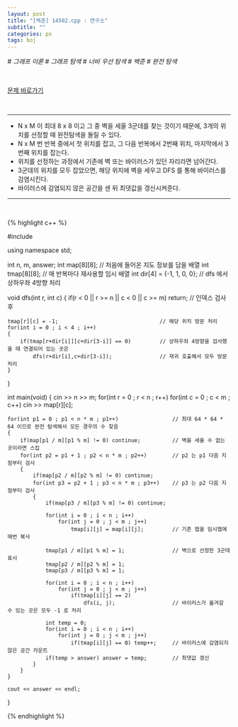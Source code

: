 ```yaml
---
layout: post
title: "[백준] 14502.cpp : 연구소"
subtitle: ""
categories: ps
tags: boj
---
```


*# 그래프 이론 # 그래프 탐색 # 너비 우선 탐색 # 백준 # 완전 탐색*

<br>

[문제 바로가기](https://www.acmicpc.net/problem/14502)

<br>

---

- N x M 이 최대 8 x 8 이고 그 중 벽을 세울 3군데를 찾는 것이기 때문에, 3개의 위치를 선정할 때 완전탐색을 돌릴 수 있다.
- N x M 번 반복 중에서 첫 위치를 잡고, 그 다음 반복에서 2번째 위치, 마지막에서 3번째 위치를 잡는다.
- 위치를 선정하는 과정에서 기존에 벽 또는 바이러스가 있던 자리라면 넘어간다.
- 3군데의 위치를 모두 잡았으면, 해당 위치에 벽을 세우고 DFS 를 통해 바이러스를 감염시킨다.
- 바이러스에 감염되지 않은 공간을 센 뒤 최댓값을 갱신시켜준다.

---
<br>

{% highlight c++ %}

#include <iostream>

using namespace std;

int n, m, answer;
int map[8][8];                  // 처음에 들어온 지도 정보를 담을 배열
int tmap[8][8];                 // 매 반복마다 재사용할 임시 배열
int dir[4] = {-1, 1, 0, 0};     // dfs 에서 상하우좌 4방향 처리

void dfs(int r, int c)
{
    if(r < 0 || r >= n || c < 0 || c >= m) return;  // 인덱스 검사 후

    tmap[r][c] = -1;                                // 해당 위치 방문 처리
    for(int i = 0 ; i < 4 ; i++)                    
    {
        if(tmap[r+dir[i]][c+dir[3-i]] == 0)         // 상하우좌 4방향을 검사했을 때 연결되어 있는 곳은
            dfs(r+dir[i],c+dir[3-i]);               // 재귀 호출해서 모두 방문처리
    }
}

int main(void)
{
    cin >> n >> m;
    for(int r = 0 ; r < n ; r++)
        for(int c = 0 ; c < m ; c++)
            cin >> map[r][c];
            
    for(int p1 = 0 ; p1 < n * m ; p1++)                 // 최대 64 * 64 * 64 이므로 완전 탐색해서 모든 경우의 수 찾음
    {
        if(map[p1 / m][p1 % m] != 0) continue;          // 벽을 세울 수 없는 곳이라면 스킵
        for(int p2 = p1 + 1 ; p2 < n * m ; p2++)        // p2 는 p1 다음 지점부터 검사
        {
            if(map[p2 / m][p2 % m] != 0) continue;
            for(int p3 = p2 + 1 ; p3 < n * m ; p3++)    // p3 는 p2 다음 지점부터 검사
            {
                if(map[p3 / m][p3 % m] != 0) continue;

                for(int i = 0 ; i < n ; i++)
                    for(int j = 0 ; j < m ; j++)
                        tmap[i][j] = map[i][j];         // 기존 맵을 임시맵에 매번 복사
                
                tmap[p1 / m][p1 % m] = 1;               // 벽으로 선정한 3군데 표시
                tmap[p2 / m][p2 % m] = 1;
                tmap[p3 / m][p3 % m] = 1;
                
                for(int i = 0 ; i < n ; i++)
                    for(int j = 0 ; j < m ; j++)
                        if(tmap[i][j] == 2)
                            dfs(i, j);                  // 바이러스가 옮겨갈 수 있는 곳은 모두 -1 로 처리

                int temp = 0;
                for(int i = 0 ; i < n ; i++) 
                    for(int j = 0 ; j < m ; j++) 
                        if(tmap[i][j] == 0) temp++;     // 바이러스에 감염되지 않은 공간 카운트
                if(temp > answer) answer = temp;        // 최댓값 갱신
            }
        }
    }

    cout << answer << endl;
}

{% endhighlight %}

